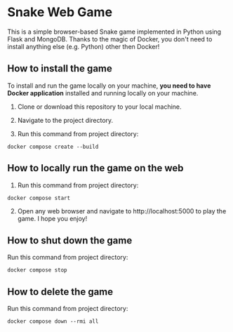 # Snake Web Game

This is a simple browser-based Snake game implemented in Python using Flask and MongoDB. Thanks to the magic of Docker, you don't need to install anything else (e.g. Python) other then Docker!

## How to install the game
 
To install and run the game locally on your machine, **you need to have Docker application** installed and running locally on your machine.

1. Clone or download this repository to your local machine.

2. Navigate to the project directory.

3. Run this command from project directory:

```
docker compose create --build 
```

## How to locally run the game on the web

1. Run this command from project directory:

```
docker compose start 
```

2. Open any web browser and navigate to http://localhost:5000 to play the game. I hope you enjoy!

## How to shut down the game

Run this command from project directory:

```
docker compose stop
```

## How to delete the game

Run this command from project directory:

```
docker compose down --rmi all
```
